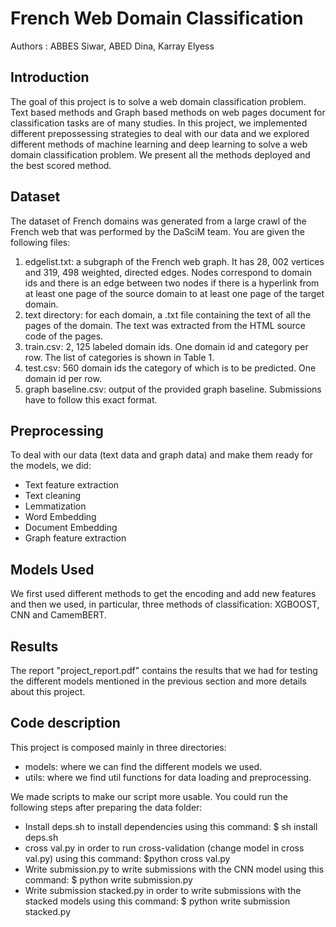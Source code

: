 # French Web Domain Classification
Authors : ABBES Siwar, ABED Dina, Karray Elyess

## Introduction
The goal of this project is to solve a web domain classification problem. Text based methods and Graph based methods on
web pages document for classification tasks are of many studies.
In this project, we implemented different prepossessing strategies to deal with our data and we explored different methods of machine learning and deep learning to solve a web domain classification problem. We present all the methods deployed and the best scored method.

## Dataset
The dataset of French domains was generated from a large crawl of the French web that was performed
by the DaSciM team. You are given the following files:
1. edgelist.txt: a subgraph of the French web graph. It has 28, 002 vertices and 319, 498 weighted,
directed edges. Nodes correspond to domain ids and there is an edge between two nodes if there
is a hyperlink from at least one page of the source domain to at least one page of the target domain.
2. text directory: for each domain, a .txt file containing the text of all the pages of the domain. The
text was extracted from the HTML source code of the pages.
3. train.csv: 2, 125 labeled domain ids. One domain id and category per row. The list of categories is
shown in Table 1.
4. test.csv: 560 domain ids the category of which is to be predicted. One domain id per row.
5. graph baseline.csv: output of the provided graph baseline. Submissions have to follow this exact
format.

## Preprocessing
To deal with our data (text data and graph data) and make them ready for the models, we did:
  - Text feature extraction
  - Text cleaning
  - Lemmatization
  - Word Embedding
  - Document Embedding
  - Graph feature extraction


## Models Used
We first used different methods to get the encoding and add new features and then we used, in particular, three methods of classification: XGBOOST, CNN and CamemBERT.

## Results

The report "project_report.pdf" contains the results that we had for testing the different models mentioned in the previous section and more details about this project.

##  Code description
This project is composed mainly in three directories:
  - models: where we can find the different models we used.
  - utils: where we find util functions for data loading and preprocessing.

We made scripts to make our script more usable. You could run the following steps after preparing the data folder:
  - Install deps.sh to install dependencies using this command: $ sh install deps.sh
  - cross val.py in order to run cross-validation (change model in cross val.py) using this command: $python cross val.py
  - Write submission.py to write submissions with the CNN model using this command: $ python write submission.py
  - Write submission stacked.py in order to write submissions with the stacked models using this command: $ python write submission stacked.py
